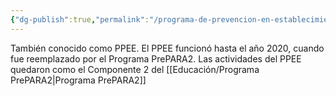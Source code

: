 ```yaml
---
{"dg-publish":true,"permalink":"/programa-de-prevencion-en-establecimientos-educacionales-ppee/","dgPassFrontmatter":true,"noteIcon":"","updated":"2025-06-16T17:13:50.424-04:00"}
---
```



También conocido como PPEE. El PPEE funcionó hasta el año 2020, cuando fue reemplazado por el Programa PrePARA2. Las actividades del PPEE quedaron como el Componente 2 del [[Educación/Programa PrePARA2\|Programa PrePARA2]] 